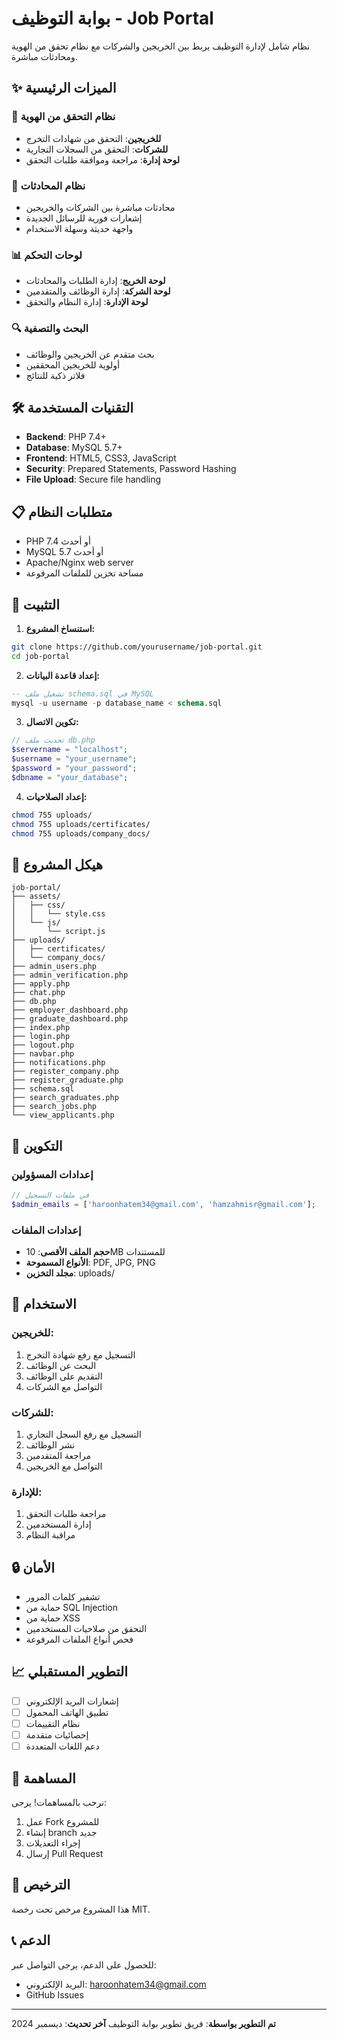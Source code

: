 # بوابة التوظيف - Job Portal

نظام شامل لإدارة التوظيف يربط بين الخريجين والشركات مع نظام تحقق من الهوية ومحادثات مباشرة.

## ✨ الميزات الرئيسية

### 🔐 نظام التحقق من الهوية
- **للخريجين**: التحقق من شهادات التخرج
- **للشركات**: التحقق من السجلات التجارية
- **لوحة إدارة**: مراجعة وموافقة طلبات التحقق

### 💬 نظام المحادثات
- محادثات مباشرة بين الشركات والخريجين
- إشعارات فورية للرسائل الجديدة
- واجهة حديثة وسهلة الاستخدام

### 📊 لوحات التحكم
- **لوحة الخريج**: إدارة الطلبات والمحادثات
- **لوحة الشركة**: إدارة الوظائف والمتقدمين
- **لوحة الإدارة**: إدارة النظام والتحقق

### 🔍 البحث والتصفية
- بحث متقدم عن الخريجين والوظائف
- أولوية للخريجين المحققين
- فلاتر ذكية للنتائج

## 🛠️ التقنيات المستخدمة

- **Backend**: PHP 7.4+
- **Database**: MySQL 5.7+
- **Frontend**: HTML5, CSS3, JavaScript
- **Security**: Prepared Statements, Password Hashing
- **File Upload**: Secure file handling

## 📋 متطلبات النظام

- PHP 7.4 أو أحدث
- MySQL 5.7 أو أحدث
- Apache/Nginx web server
- مساحة تخزين للملفات المرفوعة

## 🚀 التثبيت

1. **استنساخ المشروع:**
```bash
git clone https://github.com/yourusername/job-portal.git
cd job-portal
```

2. **إعداد قاعدة البيانات:**
```sql
-- تشغيل ملف schema.sql في MySQL
mysql -u username -p database_name < schema.sql
```

3. **تكوين الاتصال:**
```php
// تحديث ملف db.php
$servername = "localhost";
$username = "your_username";
$password = "your_password";
$dbname = "your_database";
```

4. **إعداد الصلاحيات:**
```bash
chmod 755 uploads/
chmod 755 uploads/certificates/
chmod 755 uploads/company_docs/
```

## 📁 هيكل المشروع

```
job-portal/
├── assets/
│   ├── css/
│   │   └── style.css
│   └── js/
│       └── script.js
├── uploads/
│   ├── certificates/
│   └── company_docs/
├── admin_users.php
├── admin_verification.php
├── apply.php
├── chat.php
├── db.php
├── employer_dashboard.php
├── graduate_dashboard.php
├── index.php
├── login.php
├── logout.php
├── navbar.php
├── notifications.php
├── register_company.php
├── register_graduate.php
├── schema.sql
├── search_graduates.php
├── search_jobs.php
└── view_applicants.php
```

## 🔧 التكوين

### إعدادات المسؤولين
```php
// في ملفات التسجيل
$admin_emails = ['haroonhatem34@gmail.com', 'hamzahmisr@gmail.com'];
```

### إعدادات الملفات
- **حجم الملف الأقصى**: 10MB للمستندات
- **الأنواع المسموحة**: PDF, JPG, PNG
- **مجلد التخزين**: uploads/

## 📱 الاستخدام

### للخريجين:
1. التسجيل مع رفع شهادة التخرج
2. البحث عن الوظائف
3. التقديم على الوظائف
4. التواصل مع الشركات

### للشركات:
1. التسجيل مع رفع السجل التجاري
2. نشر الوظائف
3. مراجعة المتقدمين
4. التواصل مع الخريجين

### للإدارة:
1. مراجعة طلبات التحقق
2. إدارة المستخدمين
3. مراقبة النظام

## 🔒 الأمان

- تشفير كلمات المرور
- حماية من SQL Injection
- حماية من XSS
- التحقق من صلاحيات المستخدمين
- فحص أنواع الملفات المرفوعة

## 📈 التطوير المستقبلي

- [ ] إشعارات البريد الإلكتروني
- [ ] تطبيق الهاتف المحمول
- [ ] نظام التقييمات
- [ ] إحصائيات متقدمة
- [ ] دعم اللغات المتعددة

## 🤝 المساهمة

نرحب بالمساهمات! يرجى:
1. عمل Fork للمشروع
2. إنشاء branch جديد
3. إجراء التعديلات
4. إرسال Pull Request

## 📄 الترخيص

هذا المشروع مرخص تحت رخصة MIT.

## 📞 الدعم

للحصول على الدعم، يرجى التواصل عبر:
- البريد الإلكتروني: haroonhatem34@gmail.com
- GitHub Issues

---

**تم التطوير بواسطة**: فريق تطوير بوابة التوظيف
**آخر تحديث**: ديسمبر 2024








